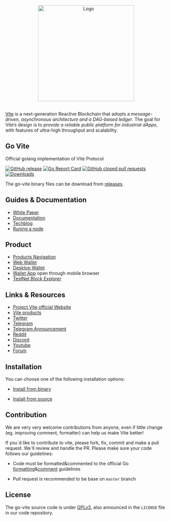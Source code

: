 <div align="center">
    <img src="https://github.com/vitelabs/doc.vite.org/blob/master/docs/.vuepress/public/logo_black.svg" alt="Logo" width='300px' height='auto'/>
</div>

<br />

[Vite](https://vite.org) is a next-generation Reactive Blockchain that adopts a _message-driven, asynchronous architecture and a DAG-based ledger_.
The goal for Vite’s design is to _provide a reliable public platform for industrial dApps_, with features of ultra-high throughput and scalability.

## Go Vite

Official golang implementation of Vite Protocol

[![GitHub release](https://img.shields.io/github/release/koinotice/vite.svg)](https://github.com/koinotice/vite/releases)
[![Go Report Card](https://goreportcard.com/badge/github.com/koinotice/vite)](https://goreportcard.com/report/github.com/koinotice/vite)
[![GitHub closed pull requests](https://img.shields.io/github/issues-pr-closed/koinotice/vite.svg)](https://github.com/koinotice/vite/pulls)
[![Downloads](https://img.shields.io/github/downloads/koinotice/vite/total.svg)](https://github.com/koinotice/vite/releases)


The go-vite binary files can be download from [releases](https://github.com/koinotice/vite/releases).


## Guides & Documentation
   * [White Paper](https://www.vite.org/whitepaper/vite_en.pdf)
   * [Documentation](https://vite.wiki/)
   * [Techblog](https://vite.blog/)
   * [Runing a node](https://vite.wiki/tutorial/node/install.html)
   

## Product
   * [Products Navigation](https://vite.net)
   * [Web Wallet](https://wallet.vite.net)
   * [Desktop Wallet](https://github.com/vitelabs/vite-wallet)
   * [Wallet App](https://app.vite.net) open through mobile browser
   * [TestNet Block Explorer](https://testnet.vite.net)
   
## Links & Resources
   * [Project Vite official Website](https://www.vite.org/)
   * [Vite products](https://vite.net)
   * [Twitter](https://twitter.com/vitelabs)
   * [Telegram](https://t.me/vite_en)
   * [Telegram Announcement](https://t.me/vite_ann)
   * [Reddit](https://www.reddit.com/r/vitelabs)
   * [Discord](https://discordapp.com/invite/CsVY76q)
   * [Youtube](https://www.youtube.com/channel/UC8qft2rEzBnP9yJOGdsJBVg)
   * [Forum](https://forum.vite.net/)


## Installation

You can choose one of the following installation options:

- [Install from binary](https://vite.wiki/tutorial/node/install.html#install-from-binary)

- [Install from source](https://vite.wiki/tutorial/node/install.html#install-from-source)


## Contribution

We are very very welcome contributions from anyone, even if little change (eg. improving comment, formatter) can help us make Vite better!

If you\`d like to contribute to vite, please fork, fix, commit and make a pull request. We\`ll review and handle the PR. Please 
make sure your code follows our guidelines:

- Code must be formatted&commented to the official Go [formatting](https://golang.org/doc/effective_go.html#formatting)&[comment](https://golang.org/doc/effective_go.html#commentary) guidelines

- Pull request is recommended to be base on `master` branch



## License

The go-vite source code is under [GPLv3](https://www.gnu.org/licenses/gpl-3.0.html), also announced in the `LICENSE` file
in our code repository.
